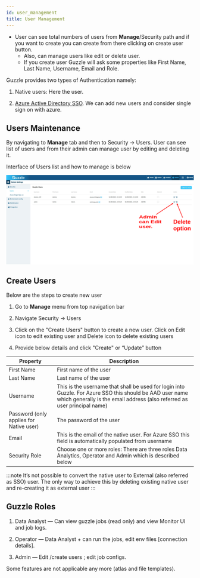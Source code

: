 ```yaml
---
id: user_management
title: User Management
---
```


- User can see total numbers of users from **Manage**/Security path and if you want to create you can create from there clicking on create user button.
	 - Also, can manage users like edit or delete user.
	 - If you create user Guzzle will ask some properties like First Name, Last Name, Username, Email and Role.

Guzzle provides two types of Authentication namely:

1. Native users: Here the user. 

2. [Azure Active Directory SSO](azure_single_sign_on). We can add new users and consider single sign on with azure. 



## Users Maintenance

By navigating to **Manage** tab and then to Security → Users.
User can see list of users and from their admin can manage user by editing and deleting it.
 
Interface of Users list and how to manage is below 

<!-- ![image alt text](/img/docs/how-to-guides/administrator/security/manage_users_1.jpg) -->
<a href="/img/docs/how-to-guides/administrator/security/manage_users_1.jpg" target="_self" >
    <img width="1000" src="/img/docs/how-to-guides/administrator/security/manage_users_1.jpg" />
</a>

## Create Users

Below are the steps to create new user 

1. Go to **Manage** menu from top navigation bar

2. Navigate Security → Users

3. Click on the "Create Users" button to create a new user. Click on Edit icon to edit existing user and Delete icon to delete existing users

4. Provide below details and click "Create" or “Update” button

|Property|Description|
|--- |--- |
|First Name|First name of the user|
|Last Name|Last name of the user|
|Username|This is the username that shall be used for login into Guzzle. For Azure SSO this should be AAD user name which generally is the email address (also referred as user principal name)|
|Password (only applies for Native user)|The password of the user|
|Email|This is the email of the native user. For Azure SSO this field is automatically populated from username|
|Security Role|Choose one or more roles: There are three roles Data Analytics, Operator and Admin which is described below|


:::note
It’s not possible to convert the native user to External (also referred as SSO) user. The only way to achieve this by deleting existing native user and re-creating it as external user
:::

## Guzzle Roles

1. Data Analyst — Can view guzzle jobs (read only) and view Monitor UI and job logs.

2. Operator — Data Analyst + can run the jobs, edit env files [connection details].

3. Admin — Edit /create users ; edit job configs.


Some features are not applicable any more (atlas and file templates).

